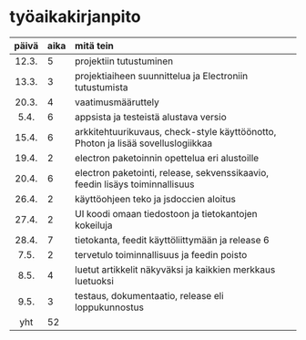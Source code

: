 # työaikakirjanpito

| päivä | aika | mitä tein  |
| :----:|:-----| :-----|
| 12.3. | 5    | projektiin tutustuminen |
| 13.3. | 3    | projektiaiheen suunnittelua ja Electroniin tutustumista |
| 20.3. | 4    | vaatimusmääruttely |
| 5.4.  | 6    | appsista ja testeistä alustava versio |
| 15.4. | 6    | arkkitehtuurikuvaus, check-style käyttöönotto, Photon ja lisää sovelluslogiikkaa |
| 19.4. | 2    | electron paketoinnin opettelua eri alustoille |
| 20.4. | 6    | electron paketointi, release, sekvenssikaavio, feedin lisäys toiminnallisuus |
| 26.4. | 2    | käyttöohjeen teko ja jsdoccien aloitus |
| 27.4. | 2    | UI koodi omaan tiedostoon ja tietokantojen kokeiluja |
| 28.4. | 7    | tietokanta, feedit käyttöliittymään ja release 6 |
| 7.5.  | 2    | tervetulo toiminnallisuus ja feedin poisto |
| 8.5.  | 4    | luetut artikkelit näkyväksi ja kaikkien merkkaus luetuoksi |
| 9.5.  | 3    | testaus, dokumentaatio, release eli loppukunnostus |
| yht   | 52   | | 
